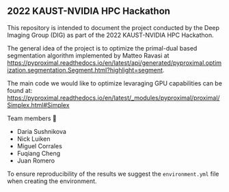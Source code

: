 
## 2022 KAUST-NVIDIA HPC Hackathon

This repository is intended to document the project conducted by the Deep Imaging
Group (DIG) as part of the 2022 KAUST-NVIDIA HPC Hackathon.

The general idea of the project is to optimize the primal-dual based segmentation algorithm implemented by
Matteo Ravasi at https://pyproximal.readthedocs.io/en/latest/api/generated/pyproximal.optimization.segmentation.Segment.html?highlight=segment.

The main code we would like to optimize levaraging GPU capabilities can be found at: https://pyproximal.readthedocs.io/en/latest/_modules/pyproximal/proximal/Simplex.html#Simplex

Team members :robot:

- Daria Sushnikova
- Nick Luiken
- Miguel Corrales
- Fuqiang Cheng
- Juan Romero

To ensure reproducibility of the results we suggest the `environment.yml` file when creating the environment.
